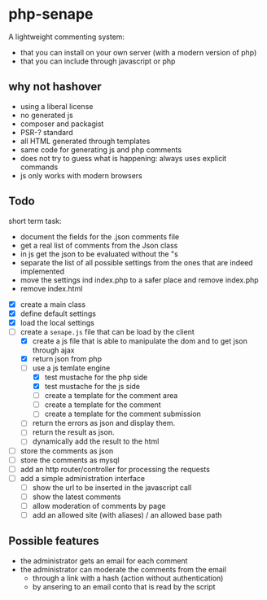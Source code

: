 # php-senape

A lightweight commenting system:

- that you can install on your own server (with a modern version of php)
- that you can include through javascript or php 

## why not hashover

- using a liberal license
- no generated js
- composer and packagist
- PSR-? standard
- all HTML generated through templates
- same code for generating js and php comments
- does not try to guess what is happening: always uses explicit commands
- js only works with modern browsers

## Todo

short term task:

- document the fields for the .json comments file
- get a real list of comments from the Json class
- in js get the json to be evaluated without the \"s
- separate the list of all possible settings from the ones that are indeed implemented
- move the settings ind index.php to a safer place and remove index.php
- remove index.html

- [x] create a main class
- [x] define default settings
- [x] load the local settings
- [ ] create a `senape.js` file that can be load by the client
  - [x] create a js file that is able to manipulate the dom and to get json through ajax
  - [x] return json from php
  - [ ] use a js temlate engine
    - [x] test mustache for the php side
    - [x] test mustache for the js side
    - [ ] create a template for the comment area
    - [ ] create a template for the comment
    - [ ] create a template for the comment submission
  - [ ] return the errors as json and display them.
  - [ ] return the result as json.
  - [ ] dynamically add the result to the html
- [ ] store the comments as json
- [ ] store the comments as mysql
- [ ] add an http router/controller for processing the requests
- [ ] add a simple administration interface
  - [ ] show the url to be inserted in the javascript call
  - [ ] show the latest comments
  - [ ] allow moderation of comments by page
  - [ ] add an allowed site (with aliases) / an allowed base path

## Possible features

- the administrator gets an email for each comment
- the administrator can moderate the comments from the email
  - through a link with a hash (action without authentication)
  - by ansering to an email conto that is read by the script
